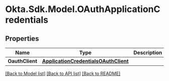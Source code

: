 # Okta.Sdk.Model.OAuthApplicationCredentials
## Properties

Name | Type | Description | Notes
------------ | ------------- | ------------- | -------------
**OauthClient** | [**ApplicationCredentialsOAuthClient**](ApplicationCredentialsOAuthClient.md) |  | [optional] 

[[Back to Model list]](../README.md#documentation-for-models) [[Back to API list]](../README.md#documentation-for-api-endpoints) [[Back to README]](../README.md)

